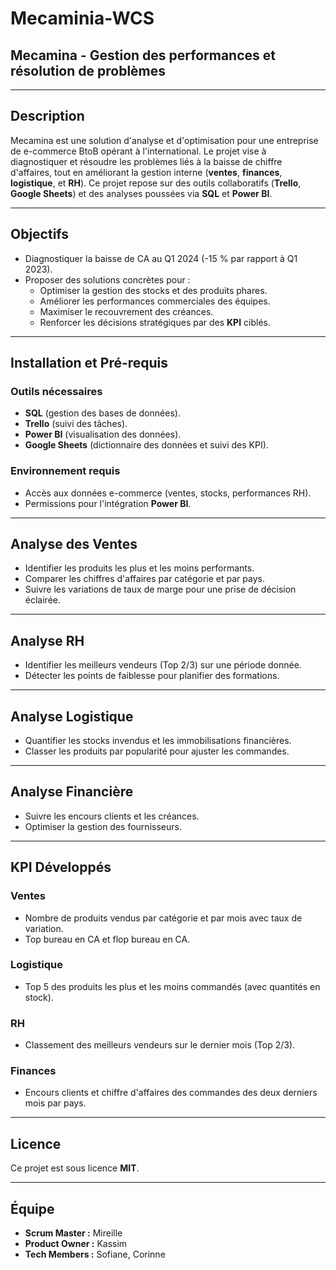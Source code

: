 # Mecaminia-WCS

## Mecamina - Gestion des performances et résolution de problèmes

---

## Description

Mecamina est une solution d'analyse et d'optimisation pour une entreprise de e-commerce BtoB opérant à l'international. Le projet vise à diagnostiquer et résoudre les problèmes liés à la baisse de chiffre d'affaires, tout en améliorant la gestion interne (**ventes**, **finances**, **logistique**, et **RH**). Ce projet repose sur des outils collaboratifs (**Trello**, **Google Sheets**) et des analyses poussées via **SQL** et **Power BI**.

---

## Objectifs

- Diagnostiquer la baisse de CA au Q1 2024 (-15 % par rapport à Q1 2023).
- Proposer des solutions concrètes pour :
  - Optimiser la gestion des stocks et des produits phares.
  - Améliorer les performances commerciales des équipes.
  - Maximiser le recouvrement des créances.
  - Renforcer les décisions stratégiques par des **KPI** ciblés.

---

## Installation et Pré-requis

### Outils nécessaires

- **SQL** (gestion des bases de données).
- **Trello** (suivi des tâches).
- **Power BI** (visualisation des données).
- **Google Sheets** (dictionnaire des données et suivi des KPI).

### Environnement requis

- Accès aux données e-commerce (ventes, stocks, performances RH).
- Permissions pour l'intégration **Power BI**.

---

## Analyse des Ventes

- Identifier les produits les plus et les moins performants.
- Comparer les chiffres d'affaires par catégorie et par pays.
- Suivre les variations de taux de marge pour une prise de décision éclairée.

---

## Analyse RH

- Identifier les meilleurs vendeurs (Top 2/3) sur une période donnée.
- Détecter les points de faiblesse pour planifier des formations.

---

## Analyse Logistique

- Quantifier les stocks invendus et les immobilisations financières.
- Classer les produits par popularité pour ajuster les commandes.

---

## Analyse Financière

- Suivre les encours clients et les créances.
- Optimiser la gestion des fournisseurs.

---

## KPI Développés

### Ventes

- Nombre de produits vendus par catégorie et par mois avec taux de variation.
- Top bureau en CA et flop bureau en CA.

### Logistique

- Top 5 des produits les plus et les moins commandés (avec quantités en stock).

### RH

- Classement des meilleurs vendeurs sur le dernier mois (Top 2/3).

### Finances

- Encours clients et chiffre d'affaires des commandes des deux derniers mois par pays.

---

## Licence

Ce projet est sous licence **MIT**.

---

## Équipe

- **Scrum Master :** Mireille
- **Product Owner :** Kassim
- **Tech Members :** Sofiane, Corinne
